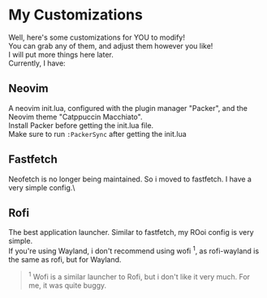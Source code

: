# My Customizations
Well, here's some customizations for YOU to modify!\
You can grab any of them, and adjust them however you like!\
I will put more things here later.\
Currently, I have:
## Neovim
A neovim init.lua, configured with the plugin manager "Packer", and the Neovim theme "Catppuccin Macchiato".\
Install Packer before getting the init.lua file.\
Make sure to run `:PackerSync` after getting the init.lua
## Fastfetch
Neofetch is no longer being maintained. So i moved to fastfetch. I have a very simple config.\
## Rofi
The best application launcher. Similar to fastfetch, my ROoi config is very simple.\
If you're using Wayland, i don't recommend using wofi <sup>1</sup>, as rofi-wayland is the same as rofi, but for Wayland.
> <sup>1</sup> Wofi is a similar launcher to Rofi, but i don't like it very much. For me, it was quite buggy.
